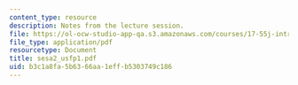 ```yaml
---
content_type: resource
description: Notes from the lecture session.
file: https://ol-ocw-studio-app-qa.s3.amazonaws.com/courses/17-55j-introduction-to-latin-american-studies-fall-2006/b3c1a8fa5b6366aa1effb5303749c186_sesa2_usfp1.pdf
file_type: application/pdf
resourcetype: Document
title: sesa2_usfp1.pdf
uid: b3c1a8fa-5b63-66aa-1eff-b5303749c186
---
```

